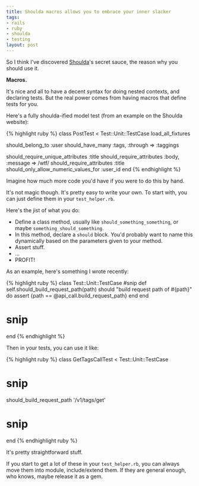 ```yaml
--- 
title: Shoulda macros allows you to embrace your inner slacker
tags: 
- rails
- ruby
- shoulda
- testing
layout: post
---
```

So I think I've discovered [Shoulda](http://thoughtbot.com/projects/shoulda)'s secret sauce, the reason why you should use it.

__Macros.__

It's nice and all to have a decent syntax for doing nested contexts, and declaring tests. But the real power comes from having macros that define tests for you.

Here's a fully shoulda-ified model test (from an example on the Shoulda website):

{% highlight ruby %}
class PostTest < Test::Unit::TestCase
  load_all_fixtures

  should_belong_to :user
  should_have_many :tags, :through => :taggings

  should_require_unique_attributes :title
  should_require_attributes :body, :message => /wtf/
  should_require_attributes :title
  should_only_allow_numeric_values_for :user_id
end
{% endhighlight %}

Imagine how much more code you'd have if you were to do this by hand.

It's not magic though. It's pretty easy to write your own. To start with, you can just define them in your `test_helper.rb`.

Here's the jist of what you do:

 * Define a class method, usually like `should_something_something`, or maybe `something_should_something`.
 * In this method, declare a `should` block. You'd probably want to name this dynamically based on the parameters given to your method.
 * Assert stuff.
 * ...
 * PROFIT!

As an example, here's something I wrote recently:

{% highlight ruby %}
class Test::Unit::TestCase
  #snip
  def self.should_build_request_path(path)
    should "build request path of #{path}" do
      assert {path == @api_call.build_request_path}
    end
  end
  # snip
end
{% endhighlight %}

Then in your tests, you can use it like:

{% highlight ruby %}
class GetTagsCallTest < Test::Unit::TestCase
  # snip
  should_build_request_path '/v1/tags/get'
  # snip
end
{% endhighlight ruby %}

It's pretty straightforward stuff.

If you start to get a lot of these in your `test_helper.rb`, you can always move them into module, include/extend them. If they are general enough, who knows, maybe release it as a gem.
